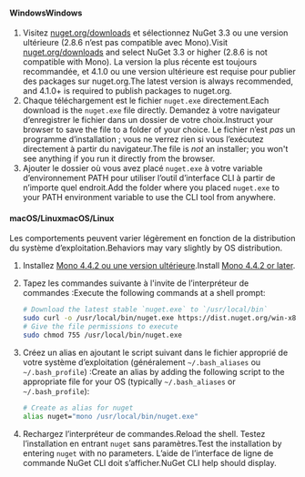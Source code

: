 #### <a name="windows"></a><span data-ttu-id="573e4-101">Windows</span><span class="sxs-lookup"><span data-stu-id="573e4-101">Windows</span></span>

1. <span data-ttu-id="573e4-102">Visitez [nuget.org/downloads](https://nuget.org/downloads) et sélectionnez NuGet 3.3 ou une version ultérieure (2.8.6 n’est pas compatible avec Mono).</span><span class="sxs-lookup"><span data-stu-id="573e4-102">Visit [nuget.org/downloads](https://nuget.org/downloads) and select NuGet 3.3 or higher (2.8.6 is not compatible with Mono).</span></span> <span data-ttu-id="573e4-103">La version la plus récente est toujours recommandée, et 4.1.0 ou une version ultérieure est requise pour publier des packages sur nuget.org.</span><span class="sxs-lookup"><span data-stu-id="573e4-103">The latest version is always recommended, and 4.1.0+ is required to publish packages to nuget.org.</span></span>
1. <span data-ttu-id="573e4-104">Chaque téléchargement est le fichier `nuget.exe` directement.</span><span class="sxs-lookup"><span data-stu-id="573e4-104">Each download is the `nuget.exe` file directly.</span></span> <span data-ttu-id="573e4-105">Demandez à votre navigateur d’enregistrer le fichier dans un dossier de votre choix.</span><span class="sxs-lookup"><span data-stu-id="573e4-105">Instruct your browser to save the file to a folder of your choice.</span></span> <span data-ttu-id="573e4-106">Le fichier n’est *pas* un programme d’installation ; vous ne verrez rien si vous l’exécutez directement à partir du navigateur.</span><span class="sxs-lookup"><span data-stu-id="573e4-106">The file is *not* an installer; you won't see anything if you run it directly from the browser.</span></span>
1. <span data-ttu-id="573e4-107">Ajouter le dossier où vous avez placé `nuget.exe` à votre variable d’environnement PATH pour utiliser l’outil d’interface CLI à partir de n’importe quel endroit.</span><span class="sxs-lookup"><span data-stu-id="573e4-107">Add the folder where you placed `nuget.exe` to your PATH environment variable to use the CLI tool from anywhere.</span></span>

#### <a name="macoslinux"></a><span data-ttu-id="573e4-108">macOS/Linux</span><span class="sxs-lookup"><span data-stu-id="573e4-108">macOS/Linux</span></span>

<span data-ttu-id="573e4-109">Les comportements peuvent varier légèrement en fonction de la distribution du système d’exploitation.</span><span class="sxs-lookup"><span data-stu-id="573e4-109">Behaviors may vary slightly by OS distribution.</span></span>

1. <span data-ttu-id="573e4-110">Installez [Mono 4.4.2 ou une version ultérieure](http://www.mono-project.com/docs/getting-started/install/).</span><span class="sxs-lookup"><span data-stu-id="573e4-110">Install [Mono 4.4.2 or later](http://www.mono-project.com/docs/getting-started/install/).</span></span>

1. <span data-ttu-id="573e4-111">Tapez les commandes suivante à l'invite de l’interpréteur de commandes :</span><span class="sxs-lookup"><span data-stu-id="573e4-111">Execute the following commands at a shell prompt:</span></span>

    ```bash
    # Download the latest stable `nuget.exe` to `/usr/local/bin`
    sudo curl -o /usr/local/bin/nuget.exe https://dist.nuget.org/win-x86-commandline/latest/nuget.exe
    # Give the file permissions to execute
    sudo chmod 755 /usr/local/bin/nuget.exe
    ```

1. <span data-ttu-id="573e4-112">Créez un alias en ajoutant le script suivant dans le fichier approprié de votre système d’exploitation (généralement `~/.bash_aliases` ou `~/.bash_profile`) :</span><span class="sxs-lookup"><span data-stu-id="573e4-112">Create an alias by adding the following script to the appropriate file for your OS (typically `~/.bash_aliases` or `~/.bash_profile`):</span></span>

    ```bash
    # Create as alias for nuget
    alias nuget="mono /usr/local/bin/nuget.exe"
    ```

1. <span data-ttu-id="573e4-113">Rechargez l’interpréteur de commandes.</span><span class="sxs-lookup"><span data-stu-id="573e4-113">Reload the shell.</span></span>  <span data-ttu-id="573e4-114">Testez l’installation en entrant `nuget` sans paramètres.</span><span class="sxs-lookup"><span data-stu-id="573e4-114">Test the installation by entering `nuget` with no parameters.</span></span> <span data-ttu-id="573e4-115">L’aide de l’interface de ligne de commande NuGet CLI doit s’afficher.</span><span class="sxs-lookup"><span data-stu-id="573e4-115">NuGet CLI help should display.</span></span>